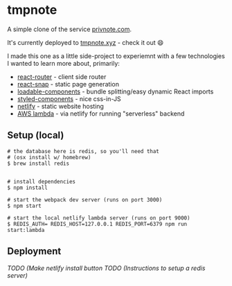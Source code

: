 # tmpnote


A simple clone of the service [privnote.com](https://privnote.com/).

It's currently deployed to [tmpnote.xyz](tmpnote.xyz) - check it out :smile:

I made this one as a little side-project to experiemnt with a few technologies I
wanted to learn more about, primarily:

* [react-router](https://github.com/ReactTraining/react-router) - client side router
* [react-snap](https://github.com/stereobooster/react-snap) - static page generation
* [loadable-components](https://github.com/smooth-code/loadable-components) - bundle splitting/easy dynamic React imports
* [styled-components](https://www.styled-components.com/) - nice css-in-JS
* [netlify](https://www.netlify.com/) - static website hosting
* [AWS lambda](https://www.netlify.com/docs/functions/) - via netlify for running "serverless" backend

## Setup (local)

```
# the database here is redis, so you'll need that
# (osx install w/ homebrew)
$ brew install redis


# install dependencies
$ npm install

# start the webpack dev server (runs on port 3000)
$ npm start

# start the local netlify lambda server (runs on port 9000)
$ REDIS_AUTH= REDIS_HOST=127.0.0.1 REDIS_PORT=6379 npm run start:lambda
```

## Deployment

_TODO (Make netlify install button_
_TODO (Instructions to setup a redis server)_
